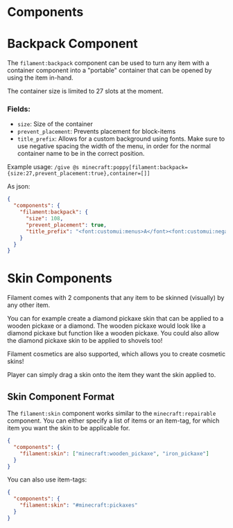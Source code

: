 # Components

# Backpack Component

The `filament:backpack` component can be used to turn any item with a container component into a "portable" container that can be opened by using the item in-hand.

The container size is limited to 27 slots at the moment.

### Fields:

- `size`: Size of the container
- `prevent_placement`: Prevents placement for block-items
- `title_prefix`: Allows for a custom background using fonts. Make sure to use negative spacing the width of the menu, in order for the normal container name to be in the correct position.

Example usage:
`/give @s minecraft:poppy[filament:backpack={size:27,prevent_placement:true},container=[]]`

As json:
```json
{
  "components": {
    "filament:backpack": {
      "size": 108,
      "prevent_placement": true,
      "title_prefix": "<font:customui:menus>A</font><font:customui:negativespace>X</font>"
    }
  }
}
```

# Skin Components

Filament comes with 2 components that any item to be skinned (visually) by any other item.

You can for example create a diamond pickaxe skin that can be applied to a wooden pickaxe or a diamond. The wooden pickaxe would look like a diamond pickaxe but function like a wooden pickaxe. You could also allow the diamond pickaxe skin to be applied to shovels too!

Filament cosmetics are also supported, which allows you to create cosmetic skins!

Player can simply drag a skin onto the item they want the skin applied to.

## Skin Component Format

The `filament:skin` component works similar to the `minecraft:repairable` component. You can either specify a list of items or an item-tag, for which item you want the skin to be applicable for.

```json
{
  "components": {
    "filament:skin": ["minecraft:wooden_pickaxe", "iron_pickaxe"]
  }
}
```

You can also use item-tags:
```json
{
  "components": {
    "filament:skin": "#minecraft:pickaxes"
  }
}
```
